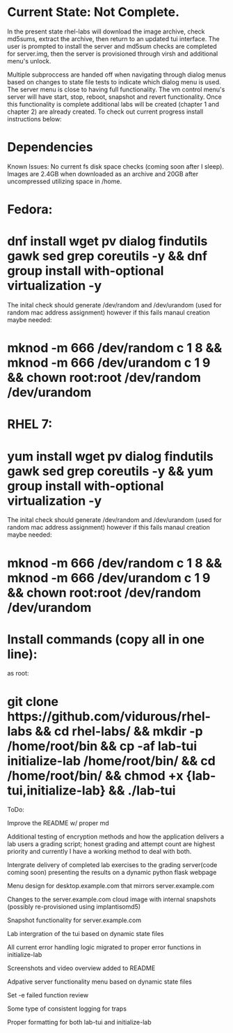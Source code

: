 <h1 id="current-state-not-complete.">Current State: Not Complete.</h1>
<p>In the present state rhel-labs will download the image archive, check md5sums, extract the archive, then return to an updated tui interface. The user is prompted to install the server and md5sum checks are completed for server.img, then the server is provisioned through virsh and additional menu's unlock.</p>
<p>Multiple subproccess are handed off when navigating through dialog menus based on changes to state file tests to indicate which dialog menu is used. The server menu is close to having full functionality. The vm control menu's server will have start, stop, reboot, snapshot and revert functionality. Once this functionality is complete additional labs will be created (chapter 1 and chapter 2) are already created. To check out current progress install instructions below:</p>
<h1 id="dependencies">Dependencies</h1>
<p>Known Issues: No current fs disk space checks (coming soon after I sleep). Images are 2.4GB when downloaded as an archive and 20GB after uncompressed utilizing space in /home.</p>
<h1 id="fedora">Fedora:</h1>
<h1 id="dnf-install-wget-pv-dialog-findutils-gawk-sed-grep-coreutils--y-dnf-group-install-with-optional-virtualization--y">dnf install wget pv dialog findutils gawk sed grep coreutils -y &amp;&amp; dnf group install with-optional virtualization -y</h1>
<p>The inital check should generate /dev/random and /dev/urandom (used for random mac address assignment) however if this fails manaul creation maybe needed:</p>
<h1 id="mknod--m-666-devrandom-c-1-8-mknod--m-666-devurandom-c-1-9-chown-rootroot-devrandom-devurandom">mknod -m 666 /dev/random c 1 8 &amp;&amp; mknod -m 666 /dev/urandom c 1 9 &amp;&amp; chown root:root /dev/random /dev/urandom</h1>
<h1 id="rhel-7">RHEL 7:</h1>
<h1 id="yum-install-wget-pv-dialog-findutils-gawk-sed-grep-coreutils--y-yum-group-install-with-optional-virtualization--y">yum install wget pv dialog findutils gawk sed grep coreutils -y &amp;&amp; yum group install with-optional virtualization -y</h1>
<p>The inital check should generate /dev/random and /dev/urandom (used for random mac address assignment) however if this fails manaul creation maybe needed:</p>
<h1 id="mknod--m-666-devrandom-c-1-8-mknod--m-666-devurandom-c-1-9-chown-rootroot-devrandom-devurandom-1">mknod -m 666 /dev/random c 1 8 &amp;&amp; mknod -m 666 /dev/urandom c 1 9 &amp;&amp; chown root:root /dev/random /dev/urandom</h1>
<h1 id="install-commands-copy-all-in-one-line">Install commands (copy all in one line):</h1>
<p>as root:</p>
<h1 id="git-clone-httpsgithub.comvidurousrhel-labs-cd-rhel-labs-mkdir--p-homerootbin-cp--af-lab-tui-initialize-lab-homerootbin-cd-homerootbin-chmod-x-lab-tuiinitialize-lab-.lab-tui">git clone https://github.com/vidurous/rhel-labs &amp;&amp; cd rhel-labs/ &amp;&amp; mkdir -p /home/root/bin &amp;&amp; cp -af lab-tui initialize-lab /home/root/bin/ &amp;&amp; cd /home/root/bin/ &amp;&amp; chmod +x {lab-tui,initialize-lab} &amp;&amp; ./lab-tui</h1>
<p>ToDo:</p>
<p>Improve the README w/ proper md</p>
<p>Additional testing of encryption methods and how the application delivers a lab users a grading script; honest grading and attempt count are highest priority and currently I have a working method to deal with both.</p>
<p>Intergrate delivery of completed lab exercises to the grading server(code coming soon) presenting the results on a dynamic python flask webpage</p>
<p>Menu design for desktop.example.com that mirrors server.example.com</p>
<p>Changes to the server.example.com cloud image with internal snapshots (possibly re-provisioned using implantisomd5)</p>
<p>Snapshot functionality for server.example.com</p>
<p>Lab intergration of the tui based on dynamic state files</p>
<p>All current error handling logic migrated to proper error functions in initialize-lab</p>
<p>Screenshots and video overview added to README</p>
<p>Adpative server functionality menu based on dynamic state files</p>
<p>Set -e failed function review</p>
<p>Some type of consistent logging for traps</p>
<p>Proper formatting for both lab-tui and initialize-lab</p>
